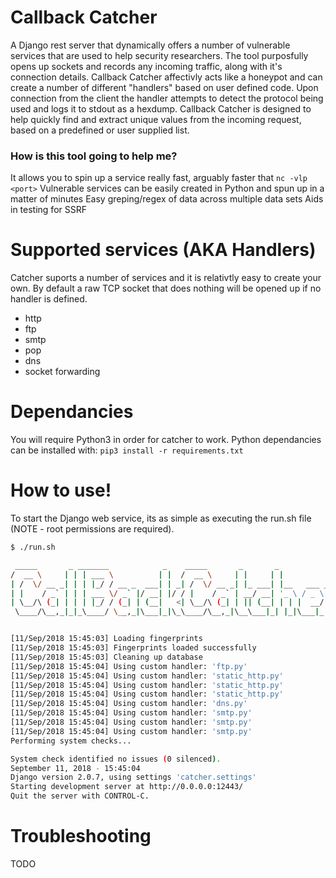 # Callback Catcher
A Django rest server that dynamically offers a number of vulnerable services that are used to help security researchers. The tool purposfully opens up sockets and records any incoming traffic, along with it's connection details. Callback Catcher affectivly acts like a honeypot and can create a number of different "handlers" based on user defined code. Upon connection from the client the handler attempts to detect the protocol being used and logs it to stdout as a hexdump. Callback Catcher is designed to help quickly find and extract unique values from the incoming request, based on a predefined or user supplied list. 

### How is this tool going to help me? 
It allows you to spin up a service really fast, arguably faster that ```nc -vlp <port>```
Vulnerable services can be easily created in Python and spun up in a matter of minutes
Easy greping/regex of data across multiple data sets
Aids in testing for SSRF

# Supported services (AKA Handlers)
Catcher suports a number of services and it is relativtly easy to create your own. By default a raw TCP socket that does nothing will be opened up if no handler is defined.
* http
* ftp
* smtp
* pop
* dns
* socket forwarding

# Dependancies
You will require Python3 in order for catcher to work. Python dependancies can be installed with:
```pip3 install -r requirements.txt```

# How to use!
To start the Django web service, its as simple as executing the run.sh file (NOTE - root permissions are required).
```sh
$ ./run.sh

 _____       _ _______            _    _____       _       _
/  __ \     | | | ___ \          | |  /  __ \     | |     | |
| /  \/ __ _| | | |_/ / __ _  ___| | _| /  \/ __ _| |_ ___| |__   ___ _ __
| |    / _` | | | ___ \/ _` |/ __| |/ / |    / _` | __/ __| '_ \ / _ \ '__|
| \__/\ (_| | | | |_/ / (_| | (__|   <| \__/\ (_| | || (__| | | |  __/ |
 \____/\__,_|_|_\____/ \__,_|\___|_|\_\____/\__,_|\__\___|_| |_|\___|_|


[11/Sep/2018 15:45:03] Loading fingerprints
[11/Sep/2018 15:45:03] Fingerprints loaded successfully
[11/Sep/2018 15:45:03] Cleaning up database
[11/Sep/2018 15:45:04] Using custom handler: 'ftp.py'
[11/Sep/2018 15:45:04] Using custom handler: 'static_http.py'
[11/Sep/2018 15:45:04] Using custom handler: 'static_http.py'
[11/Sep/2018 15:45:04] Using custom handler: 'static_http.py'
[11/Sep/2018 15:45:04] Using custom handler: 'dns.py'
[11/Sep/2018 15:45:04] Using custom handler: 'smtp.py'
[11/Sep/2018 15:45:04] Using custom handler: 'smtp.py'
[11/Sep/2018 15:45:04] Using custom handler: 'smtp.py'
Performing system checks...

System check identified no issues (0 silenced).
September 11, 2018 - 15:45:04
Django version 2.0.7, using settings 'catcher.settings'
Starting development server at http://0.0.0.0:12443/
Quit the server with CONTROL-C.
```

# Troubleshooting
TODO
